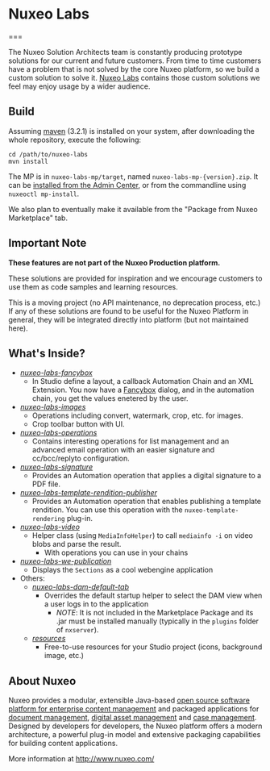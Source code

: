 # Nuxeo Labs
===

The Nuxeo Solution Architects team is constantly producing prototype solutions for our current and future customers. From time to time customers have a problem that is not solved by the core Nuxeo platform, so we build a custom solution to solve it. [Nuxeo Labs](https://github.com/nuxeo/nuxeo-labs) contains those custom solutions we feel may enjoy usage by a wider audience.

## Build

Assuming [maven](http://maven.apache.org/) (3.2.1) is installed on your system, after downloading the whole repository, execute the following:

```
cd /path/to/nuxeo-labs
mvn install
```

The MP is in `nuxeo-labs-mp/target`, named `nuxeo-labs-mp-{version}.zip`. It can be [installed from the Admin Center](http://doc.nuxeo.com/display/ADMINDOC/Installing+a+new+package+on+your+instance#InstallingaNewPackageonYourInstance-OfflineInstallation), or from the commandline using `nuxeoctl mp-install`.

We also plan to eventually make it available from the "Package from Nuxeo Marketplace" tab.

## Important Note

**These features are not part of the Nuxeo Production platform.**

These solutions are provided for inspiration and we encourage customers to use them as code samples and learning resources.

This is a moving project (no API maintenance, no deprecation process, etc.) If any of these solutions are found to be useful for the Nuxeo Platform in general, they will be integrated directly into platform (but not maintained here).

## What's Inside?

* [_nuxeo-labs-fancybox_](https://github.com/nuxeo/nuxeo-labs/tree/master/nuxeo-labs-fancybox)
    * In Studio define a layout, a callback Automation Chain and an XML Extension. You now have a [Fancybox](http://fancybox.net/) dialog, and in the automation chain, you get the values enetered by the user.
* [_nuxeo-labs-images_](https://github.com/nuxeo/nuxeo-labs/tree/master/nuxeo-labs-images)
  * Operations including convert, watermark, crop, etc. for images.
  * Crop toolbar button with UI.
* [_nuxeo-labs-operations_](https://github.com/nuxeo/nuxeo-labs/tree/master/nuxeo-labs-operations)
    * Contains interesting operations for list management and an advanced email operation with an easier signature and cc/bcc/replyto configuration.
* [_nuxeo-labs-signature_](https://github.com/nuxeo/nuxeo-labs/tree/master/nuxeo-labs-signature)
    * Provides an Automation operation that applies a digital signature to a PDF file.
* [_nuxeo-labs-template-rendition-publisher_](https://github.com/nuxeo/nuxeo-labs/tree/master/nuxeo-labs-template-rendition-publisher)
    * Provides an Automation operation that enables publishing a template rendition. You can use this operation with the `nuxeo-template-rendering` plug-in.
* [_nuxeo-labs-video_](https://github.com/nuxeo/nuxeo-labs/tree/master/nuxeo-labs-video)
    * Helper class (using `MediaInfoHelper`) to call `mediainfo -i` on video blobs and parse the result.
      * With operations you can use in your chains
* [_nuxeo-labs-we-publication_](https://github.com/nuxeo/nuxeo-labs/tree/master/nuxeo-labs-we-publication)
    * Displays the `Sections` as a cool webengine application
* Others:
  * [_nuxeo-labs-dam-default-tab_](https://github.com/nuxeo/nuxeo-labs/tree/master/nuxeo-labs-dam-default-tab)
    *  Overrides the default startup helper to select the DAM view when a user logs in to the application
        *  *NOTE*: It is not included in the Marketplace Package and its .jar must be installed manually (typically in the `plugins` folder of `nxserver`).
  * [_resources_](https://github.com/nuxeo/nuxeo-labs/tree/master/resources)
      * Free-to-use resources for your Studio project (icons, background image, etc.)

## About Nuxeo

Nuxeo provides a modular, extensible Java-based [open source software platform for enterprise content management](http://www.nuxeo.com/en/products/ep) and packaged applications for [document management](http://www.nuxeo.com/en/products/document-management), [digital asset management](http://www.nuxeo.com/en/products/dam) and [case management](http://www.nuxeo.com/en/products/case-management). Designed by developers for developers, the Nuxeo platform offers a modern architecture, a powerful plug-in model and extensive packaging capabilities for building content applications.

More information at <http://www.nuxeo.com/>
